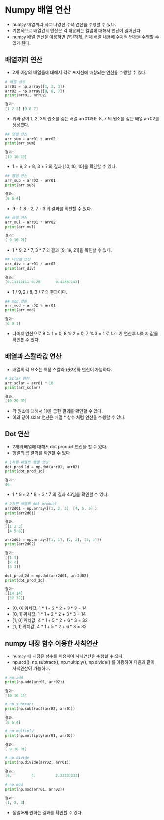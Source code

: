 # Numpy 배열 연산 

- numpy 배열끼리 서로 다양한 수학 연산을 수행할 수 있다. 
- 기본적으로 배열간의 연산은 각 대응되는 칼럼에 대해서 연산이 일어난다.
- numpy 배열 연산을 이용하면 간단하게, 전체 배열 내용에 수치적 변경을 수행할 수 있게 된다. 

## 배열끼리 연산

- 2개 이상의 배열들에 대해서 각각 포지션에 매칭되는 연산을 수행할 수 있다. 

```python 
# 배열 생성
arr01 = np.array([1, 2, 3])
arr02 = np.array([9, 8, 7])
print(arr01, arr02)

결과: 
[1 2 3] [9 8 7]
```

- 위와 같이 1, 2, 3의 원소를 갖는 배열 arr01과 9, 8, 7 의 원소를 갖는 배열 arr02를 생성했다. 

```python 
## 덧셈 연산 
arr_sum = arr01 + arr02
print(arr_sum)

결과: 
[10 10 10]
```

- 1 + 9, 2 + 8, 3 + 7 의 결과 [10, 10, 10]을 확인할 수 있다. 

```python
## 뺄셈 연산 
arr_sub = arr02 - arr01
print(arr_sub)

결과: 
[8 6 4]
```

- 9 - 1, 8 - 2, 7 - 3 의 결과를 확인할 수 있다. 

```python
## 곱셈 연산 
arr_mul = arr01 * arr02
print(arr_mul)

결과: 
[ 9 16 21]
```

- 1 * 9, 2 * 7, 3 * 7 의 결과 [9, 16, 21]을 확인할 수 있다. 

```python
## 나숫셈 연산 
arr_div = arr01 / arr02
print(arr_div)

결과: 
[0.11111111 0.25       0.42857143]

```

- 1 / 9, 2 / 8, 3 / 7 의 결과이다. 

```python
## mod 연산 
arr_mod = arr02 % arr01
print(arr_mod)

결과: 
[0 0 1]
```

- 나머지 연산으로 9 % 1 = 0, 8 % 2 = 0, 7 % 3 = 1 로 나누기 연산후 나머지 값을 확인할 수 있다. 


## 배열과 스칼라값 연산

- 배열의 각 요소는 특정 스칼라 (숫자)와 연산이 가능하다. 

```python
# Sclar 연산 
arr_sclar = arr01 * 10
print(arr_sclar)

결과: 
[10 20 30]
```

- 각 원소에 대해서 10을 곱한 결과를 확인할 수 있다. 
- 이와 같이 sclar 연산은 배열 * 상수 처럼 연산을 수행할 수 있다. 

## Dot 연산 

- 2개의 배열에 대해서 dot product 연산을 할 수 있다. 
- 행열의 곱 결과를 확인할 수 있다. 

```python
# 1차원 배열의 행열 연산 
dot_prod_1d = np.dot(arr01, arr02)
print(dot_prod_1d)

결과: 
46
```

- 1 * 9 + 2 * 8 + 3 * 7 의 결과 46임을 확인할 수 있다. 

```python
# 2차원 배열의 dot product 
arr2d01 = np.array([[1, 2, 3], [4, 5, 6]])
print(arr2d01)

결과:
[[1 2 3]
 [4 5 6]]

arr2d02 = np.array([[1, 1], [2, 2], [3, 3]])
print(arr2d02)

결과: 
[[1 1]
 [2 2]
 [3 3]]

dot_prod_2d = np.dot(arr2d01, arr2d02)
print(dot_prod_2d)

결과: 
[[14 14]
 [32 32]]
```

- [0, 0] 위치값, 1 * 1 + 2 * 2 + 3 * 3 = 14
- [0, 1] 위치값, 1 * 1 + 2 * 2 + 3 * 3 = 14
- [1, 0] 위치값, 4 * 1 + 5 * 2 + 6 * 3 = 32
- [1, 1] 위치값, 4 * 1 + 5 * 2 + 6 * 3 = 32

## numpy 내장 함수 이용한 사칙연산 

- numpy 에 내장된 함수를 이용하여 사칙연산을 수행할 수 있다. 
- np.add(), np.subtract(), np.multiply(), np.divide() 를 이용하여 다음과 같이 사칙연산이 가능하다. 

```python
# np.add
print(np.add(arr01, arr02))

결과: 
[10 10 10]

# np.subtract
print(np.subtract(arr02, arr01))

결과: 
[8 6 4]

# np.multiply
print(np.multiply(arr01, arr02))

결과:
[ 9 16 21]

# np.divide
print(np.divide(arr02, arr01))

결과: 
[9.         4.         2.33333333]

# np.mod
print(np.mod(arr01, arr02))

결과: 
[1, 2, 3]
```

- 동일하게 원하는 결과를 확인할 수 있다. 
